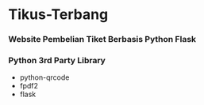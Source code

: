 # Tikus-Terbang
### Website Pembelian Tiket Berbasis Python Flask

### Python 3rd Party Library
- python-qrcode
- fpdf2
- flask
